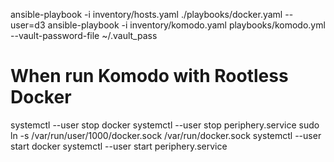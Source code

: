  ansible-playbook  -i inventory/hosts.yaml ./playbooks/docker.yaml --user=d3
 ansible-playbook -i inventory/komodo.yaml playbooks/komodo.yml --vault-password-file ~/.vault_pass

 # When run Komodo with Rootless Docker 
systemctl --user stop docker
systemctl --user stop periphery.service 
sudo ln -s /var/run/user/1000/docker.sock /var/run/docker.sock
systemctl --user start docker
systemctl --user start periphery.service